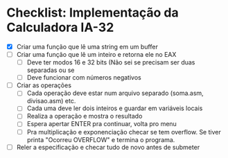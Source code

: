 # Checklist: Implementação da Calculadora IA-32

- [X] Criar uma função que lê uma string em um buffer
- [ ] Criar uma função que lê um inteiro e retorna ele no EAX
    - [ ] Deve ter modos 16 e 32 bits (Não sei se precisam ser duas separadas ou se 
    - [ ] Deve funcionar com números negativos
- [ ] Criar as operações
  - [ ] Cada operação deve estar num arquivo separado (soma.asm, divisao.asm) etc.
  - [ ] Cada uma deve ler dois inteiros e guardar em variáveis locais
  - [ ] Realiza a operação e mostra o resultado
  - [ ] Espera apertar ENTER pra continuar, volta pro menu
  - [ ] Pra multiplicação e exponenciação checar se tem overflow. Se tiver printa "Ocorreu OVERFLOW" e termina o programa.

- [ ] Reler a especificação e checar tudo de novo antes de submeter

